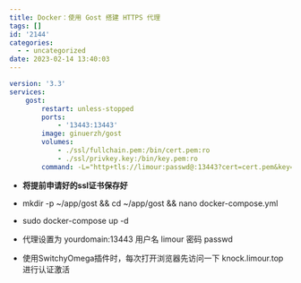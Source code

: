 ```yaml
---
title: Docker：使用 Gost 搭建 HTTPS 代理
tags: []
id: '2144'
categories:
  - - uncategorized
date: 2023-02-14 13:40:03
---
```


```yml
version: '3.3'
services:
    gost:
        restart: unless-stopped
        ports:
            - '13443:13443'
        image: ginuerzh/gost
        volumes:
            - ./ssl/fullchain.pem:/bin/cert.pem:ro
            - ./ssl/privkey.key:/bin/key.pem:ro
        command: -L="http+tls://limour:passwd@:13443?cert=cert.pem&key=key.pem&probe_resist=code:400&knock=knock.limour.top"
```

*   **将提前申请好的ssl证书保存好**

*   mkdir -p ~/app/gost && cd ~/app/gost && nano docker-compose.yml

*   sudo docker-compose up -d

*   代理设置为 yourdomain:13443 用户名 limour 密码 passwd

*   使用SwitchyOmega插件时，每次打开浏览器先访问一下 knock.limour.top 进行认证激活